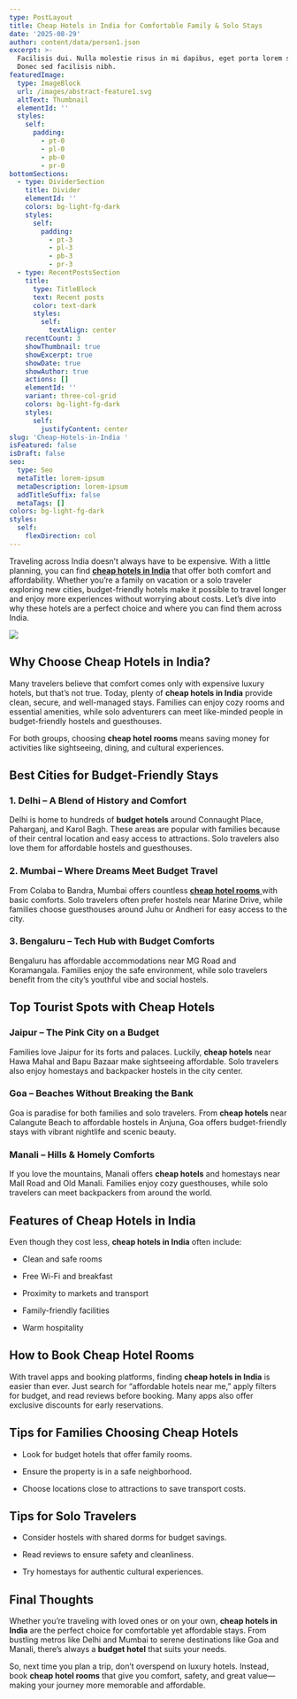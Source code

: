 ```yaml
---
type: PostLayout
title: Cheap Hotels in India for Comfortable Family & Solo Stays
date: '2025-08-29'
author: content/data/person1.json
excerpt: >-
  Facilisis dui. Nulla molestie risus in mi dapibus, eget porta lorem semper.
  Donec sed facilisis nibh.
featuredImage:
  type: ImageBlock
  url: /images/abstract-feature1.svg
  altText: Thumbnail
  elementId: ''
  styles:
    self:
      padding:
        - pt-0
        - pl-0
        - pb-0
        - pr-0
bottomSections:
  - type: DividerSection
    title: Divider
    elementId: ''
    colors: bg-light-fg-dark
    styles:
      self:
        padding:
          - pt-3
          - pl-3
          - pb-3
          - pr-3
  - type: RecentPostsSection
    title:
      type: TitleBlock
      text: Recent posts
      color: text-dark
      styles:
        self:
          textAlign: center
    recentCount: 3
    showThumbnail: true
    showExcerpt: true
    showDate: true
    showAuthor: true
    actions: []
    elementId: ''
    variant: three-col-grid
    colors: bg-light-fg-dark
    styles:
      self:
        justifyContent: center
slug: 'Cheap-Hotels-in-India '
isFeatured: false
isDraft: false
seo:
  type: Seo
  metaTitle: lorem-ipsum
  metaDescription: lorem-ipsum
  addTitleSuffix: false
  metaTags: []
colors: bg-light-fg-dark
styles:
  self:
    flexDirection: col
---
```

Traveling across India doesn’t always have to be expensive. With a little planning, you can find [**cheap hotels in India**](https://www.journeyhoper.com/blog/top-hotels-in-budget-in-india) that offer both comfort and affordability. Whether you’re a family on vacation or a solo traveler exploring new cities, budget-friendly hotels make it possible to travel longer and enjoy more experiences without worrying about costs. Let’s dive into why these hotels are a perfect choice and where you can find them across India.

![](/images/9.webp)

## Why Choose Cheap Hotels in India?

Many travelers believe that comfort comes only with expensive luxury hotels, but that’s not true. Today, plenty of **cheap hotels in India** provide clean, secure, and well-managed stays. Families can enjoy cozy rooms and essential amenities, while solo adventurers can meet like-minded people in budget-friendly hostels and guesthouses.

For both groups, choosing **cheap hotel rooms** means saving money for activities like sightseeing, dining, and cultural experiences.



## Best Cities for Budget-Friendly Stays

### 1. Delhi – A Blend of History and Comfort

Delhi is home to hundreds of **budget hotels** around Connaught Place, Paharganj, and Karol Bagh. These areas are popular with families because of their central location and easy access to attractions. Solo travelers also love them for affordable hostels and guesthouses.

### 2. Mumbai – Where Dreams Meet Budget Travel

From Colaba to Bandra, Mumbai offers countless [**cheap hotel rooms** ](https://www.journeyhoper.com/)with basic comforts. Solo travelers often prefer hostels near Marine Drive, while families choose guesthouses around Juhu or Andheri for easy access to the city.

### 3. Bengaluru – Tech Hub with Budget Comforts

Bengaluru has affordable accommodations near MG Road and Koramangala. Families enjoy the safe environment, while solo travelers benefit from the city’s youthful vibe and social hostels.



## Top Tourist Spots with Cheap Hotels

### Jaipur – The Pink City on a Budget

Families love Jaipur for its forts and palaces. Luckily, **cheap hotels** near Hawa Mahal and Bapu Bazaar make sightseeing affordable. Solo travelers also enjoy homestays and backpacker hostels in the city center.

### Goa – Beaches Without Breaking the Bank

Goa is paradise for both families and solo travelers. From **cheap hotels** near Calangute Beach to affordable hostels in Anjuna, Goa offers budget-friendly stays with vibrant nightlife and scenic beauty.

### Manali – Hills & Homely Comforts

If you love the mountains, Manali offers **cheap hotels** and homestays near Mall Road and Old Manali. Families enjoy cozy guesthouses, while solo travelers can meet backpackers from around the world.



## Features of Cheap Hotels in India

Even though they cost less, **cheap hotels in India** often include:

*   Clean and safe rooms

*   Free Wi-Fi and breakfast

*   Proximity to markets and transport

*   Family-friendly facilities

*   Warm hospitality



## How to Book Cheap Hotel Rooms

With travel apps and booking platforms, finding **cheap hotels in India** is easier than ever. Just search for “affordable hotels near me,” apply filters for budget, and read reviews before booking. Many apps also offer exclusive discounts for early reservations.



## Tips for Families Choosing Cheap Hotels

*   Look for budget hotels that offer family rooms.

*   Ensure the property is in a safe neighborhood.

*   Choose locations close to attractions to save transport costs.



## Tips for Solo Travelers

*   Consider hostels with shared dorms for budget savings.

*   Read reviews to ensure safety and cleanliness.

*   Try homestays for authentic cultural experiences.



## Final Thoughts

Whether you’re traveling with loved ones or on your own, **cheap hotels in India** are the perfect choice for comfortable yet affordable stays. From bustling metros like Delhi and Mumbai to serene destinations like Goa and Manali, there’s always a **budget hotel** that suits your needs.

So, next time you plan a trip, don’t overspend on luxury hotels. Instead, book **cheap hotel rooms** that give you comfort, safety, and great value—making your journey more memorable and affordable.




